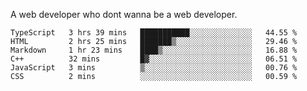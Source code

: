A web developer who dont wanna be a web developer.

<!--START_SECTION:waka-->

```text
TypeScript   3 hrs 39 mins   ███████████░░░░░░░░░░░░░░   44.55 %
HTML         2 hrs 25 mins   ███████▒░░░░░░░░░░░░░░░░░   29.46 %
Markdown     1 hr 23 mins    ████▒░░░░░░░░░░░░░░░░░░░░   16.88 %
C++          32 mins         █▓░░░░░░░░░░░░░░░░░░░░░░░   06.51 %
JavaScript   3 mins          ▒░░░░░░░░░░░░░░░░░░░░░░░░   00.76 %
CSS          2 mins          ░░░░░░░░░░░░░░░░░░░░░░░░░   00.59 %
```

<!--END_SECTION:waka-->
